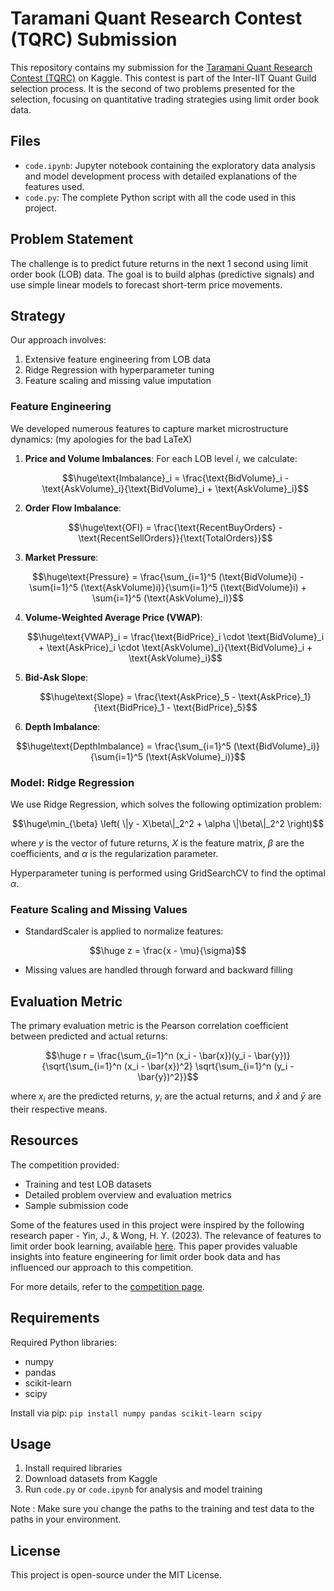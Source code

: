 # Taramani Quant Research Contest (TQRC) Submission

This repository contains my submission for the [Taramani Quant Research Contest (TQRC)](https://www.kaggle.com/competitions/taramani-quant-research-contest-tqrc/) on Kaggle.
This contest is part of the Inter-IIT Quant Guild selection process. It is the second of two problems presented for the selection, focusing on quantitative trading strategies using limit order book data.

## Files

- `code.ipynb`: Jupyter notebook containing the exploratory data analysis and model development process with detailed explanations of the features used.
- `code.py`: The complete Python script with all the code used in this project.

## Problem Statement

The challenge is to predict future returns in the next 1 second using limit order book (LOB) data. The goal is to build alphas (predictive signals) and use simple linear models to forecast short-term price movements.

## Strategy

Our approach involves:

1. Extensive feature engineering from LOB data
2. Ridge Regression with hyperparameter tuning
3. Feature scaling and missing value imputation

### Feature Engineering

We developed numerous features to capture market microstructure dynamics: (my apologies for the bad LaTeX)

1. **Price and Volume Imbalances**: 
   For each LOB level $i$, we calculate:
   
   $$\huge\text{Imbalance}_i = \frac{\text{BidVolume}_i - \text{AskVolume}_i}{\text{BidVolume}_i + \text{AskVolume}_i}$$

2. **Order Flow Imbalance**:
   
   $$\huge\text{OFI} = \frac{\text{RecentBuyOrders} - \text{RecentSellOrders}}{\text{TotalOrders}}$$

3. **Market Pressure**:
   
  $$\huge\text{Pressure} = \frac{\sum_{i=1}^5 (\text{BidVolume}i) - \sum{i=1}^5 (\text{AskVolume}i)}{\sum{i=1}^5 (\text{BidVolume}i) + \sum{i=1}^5 (\text{AskVolume}_i)}$$

4. **Volume-Weighted Average Price (VWAP)**:
   
   $$\huge\text{VWAP}_i = \frac{\text{BidPrice}_i \cdot \text{BidVolume}_i + \text{AskPrice}_i \cdot \text{AskVolume}_i}{\text{BidVolume}_i + \text{AskVolume}_i}$$

5. **Bid-Ask Slope**:
   
   $$\huge\text{Slope} = \frac{\text{AskPrice}_5 - \text{AskPrice}_1}{\text{BidPrice}_1 - \text{BidPrice}_5}$$

6. **Depth Imbalance**:
   
  $$\huge\text{DepthImbalance} = \frac{\sum_{i=1}^5 (\text{BidVolume}_i)}{\sum{i=1}^5 (\text{AskVolume}_i)}$$

### Model: Ridge Regression

We use Ridge Regression, which solves the following optimization problem:

$$\huge\min_{\beta} \left( \|y - X\beta\|_2^2 + \alpha \|\beta\|_2^2 \right)$$

where $y$ is the vector of future returns, $X$ is the feature matrix, $\beta$ are the coefficients, and $\alpha$ is the regularization parameter.

Hyperparameter tuning is performed using GridSearchCV to find the optimal $\alpha$.

### Feature Scaling and Missing Values

- StandardScaler is applied to normalize features: 

$$\huge z = \frac{x - \mu}{\sigma}$$

- Missing values are handled through forward and backward filling

## Evaluation Metric

The primary evaluation metric is the Pearson correlation coefficient between predicted and actual returns:

$$\huge r = \frac{\sum_{i=1}^n (x_i - \bar{x})(y_i - \bar{y})}{\sqrt{\sum_{i=1}^n (x_i - \bar{x})^2} \sqrt{\sum_{i=1}^n (y_i - \bar{y})^2}}$$

where $x_i$ are the predicted returns, $y_i$ are the actual returns, and $\bar{x}$ and $\bar{y}$ are their respective means.

## Resources

The competition provided:
- Training and test LOB datasets
- Detailed problem overview and evaluation metrics
- Sample submission code

Some of the features used in this project were inspired by the following research paper - Yin, J., & Wong, H. Y. (2023). The relevance of features to limit order book learning, available [here](https://papers.ssrn.com/sol3/papers.cfm?abstract_id=4226309). This paper provides valuable insights into feature engineering for limit order book data and has influenced our approach to this competition.

For more details, refer to the [competition page](https://www.kaggle.com/competitions/taramani-quant-research-contest-tqrc/).

## Requirements

Required Python libraries:
- numpy
- pandas
- scikit-learn
- scipy

Install via pip: `pip install numpy pandas scikit-learn scipy`

## Usage

1. Install required libraries
2. Download datasets from Kaggle
3. Run `code.py` or `code.ipynb` for analysis and model training

Note : Make sure you change the paths to the training and test data to the paths in your environment.

## License

This project is open-source under the MIT License.

